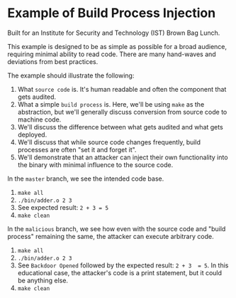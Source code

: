 # Example of Build Process Injection

Built for an Institute for Security and Technology (IST) Brown Bag Lunch.

This example is designed to be as simple as possible for a broad audience, requiring minimal ability to read code. There are many hand-waves and deviations from best practices.

The example should illustrate the following:  
1) What `source code` is. It's human readable and often the component that gets audited.  
2) What a simple `build process` is. Here, we'll be using `make` as the abstraction, but we'll generally discuss conversion from source code to machine code.  
3) We'll discuss the difference between what gets audited and what gets deployed.  
4) We'll discuss that while source code changes frequently, build processes are often "set it and forget it".  
5) We'll demonstrate that an attacker can inject their own functionality into the binary with minimal influence to the source code.

In the `master` branch, we see the intended code base.  
1. `make all`  
2. `./bin/adder.o 2 3`  
3. See expected result: `2 + 3 = 5`  
4. `make clean`  

In the `malicious` branch, we see how even with the source code and "build process" remaining the same, the attacker can execute arbitrary code.  
1. `make all`  
2. `./bin/adder.o 2 3`  
3. See `Backdoor Opened` followed by the expected result: `2 + 3  = 5`. In this educational case, the attacker's code is a print statement, but it could be anything else.  
4. `make clean`  
